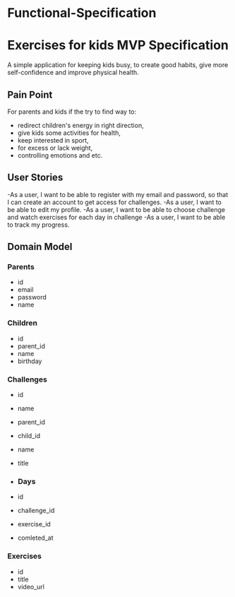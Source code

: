 # Functional-Specification
# Exercises for kids MVP Specification
A simple application for keeping kids busy, to create good habits, give more self-confidence and improve physical health.

## Pain Point
For parents and kids if the try to find way to:
- redirect children's energy in right direction,
- give kids some activities for health,
- keep interested in sport,
- for excess or lack weight,
- controlling emotions and etc.

## User Stories
-As a user, I want to be able to register with my email and password, so that I can create an account to get access for challenges.
-As a user, I want to be able to edit my profile. 
-As a user, I want to be able to choose challenge and watch exercises for each day in challenge 
-As a user, I want to be able to track my progress.


## Domain Model

### Parents
- id
- email
- password
- name


### Children
- id
- parent_id
- name
- birthday

### Challenges
- id
- name
- parent_id
- child_id
- name
- title

- ### Days
- id
- challenge_id
- exercise_id
- comleted_at

 ### Exercises
 - id
 - title
 - video_url
